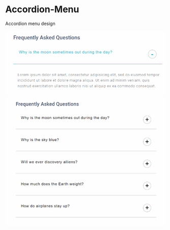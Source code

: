 # Accordion-Menu
Accordion menu design


![Alt text](/screenshots/AcordionItem.png?raw=true)
![Alt text](/screenshots/AcordionMenu.png?raw=true)
